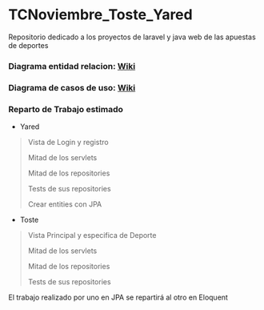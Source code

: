 # TCNoviembre_Toste_Yared
Repositorio dedicado a los proyectos de laravel y java web de las apuestas de deportes


### Diagrama entidad relacion: <a href="https://github.com/Alejandrotr22/TCNoviembre_Toste_Yared/wiki/1.1-Modelo-Entidad-Relaci%C3%B3n">Wiki</a>

### Diagrama de casos de uso: <a href="https://github.com/Alejandrotr22/TCNoviembre_Toste_Yared/wiki/1.2--Diagrama-de-Casos-de-Uso">Wiki</a>

### Reparto de Trabajo estimado
* Yared
> Vista de Login y registro 
> 
> Mitad de los servlets
> 
> Mitad de los repositories
> 
> Tests de sus repositories
> 
> Crear entities con JPA
> 

* Toste
> Vista Principal y especifica de Deporte
> 
> Mitad de los servlets
> 
> Mitad de los repositories
> 
> Tests de sus repositories
> 

El trabajo realizado por uno en JPA se repartirá al otro en Eloquent
